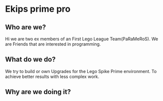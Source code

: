 # Ekips prime pro

## Who are we?

Hi we are two ex members of an First Lego League Team(PaRaMeRoS).
We are Friends that are interested in programming.

## What do we do?

We try to build or own Upgrades for the Lego Spike Prime environment.
To achieve better results with less complex work.

## Why are we doing it?
